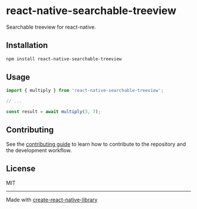 # react-native-searchable-treeview

Searchable treeview for react-native.

## Installation

```sh
npm install react-native-searchable-treeview
```

## Usage

```js
import { multiply } from 'react-native-searchable-treeview';

// ...

const result = await multiply(3, 7);
```

## Contributing

See the [contributing guide](CONTRIBUTING.md) to learn how to contribute to the repository and the development workflow.

## License

MIT

---

Made with [create-react-native-library](https://github.com/callstack/react-native-builder-bob)

